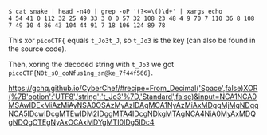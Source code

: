```console
$ cat snake | head -n40 | grep -oP '(?<=\()\d+' | xargs echo
4 54 41 0 112 32 25 49 33 3 0 0 57 32 108 23 48 4 9 70 7 110 36 8 108 7 49 10 4 86 43 104 44 91 7 18 106 124 89 78
```

This xor `picoCTF{` equals `t_Jo3t_J`, so `t_Jo3` is the key (can also be found in the source code).

Then, xoring the decoded string with `t_Jo3` we got `picoCTF{N0t_sO_coNfus1ng_sn@ke_7f44f566}`.

<https://gchq.github.io/CyberChef/#recipe=From_Decimal('Space',false)XOR(%7B'option':'UTF8','string':'t_Jo3'%7D,'Standard',false)&input=NCA1NCA0MSAwIDExMiAzMiAyNSA0OSAzMyAzIDAgMCA1NyAzMiAxMDggMjMgNDggNCA5IDcwIDcgMTEwIDM2IDggMTA4IDcgNDkgMTAgNCA4NiA0MyAxMDQgNDQgOTEgNyAxOCAxMDYgMTI0IDg5IDc4>
